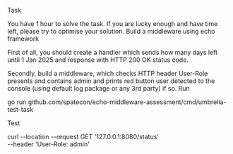 Task

You have 1 hour to solve the task. If you are lucky enough and have time left, please try to optimise your solution.
Build a middleware using echo framework

First of all, you should create a handler which sends how many days left until 1 Jan 2025 and response with HTTP 200 OK status code.

Secondly, build a middleware, which checks HTTP header User-Role presents and contains admin and prints red button user detected to the console (using default log package or any 3rd party) if so.
Run

go run github.com/spatecon/echo-middleware-assessment/cmd/umbrella-test-task

Test

curl --location --request GET '127.0.0.1:8080/status' \
--header 'User-Role: admin'